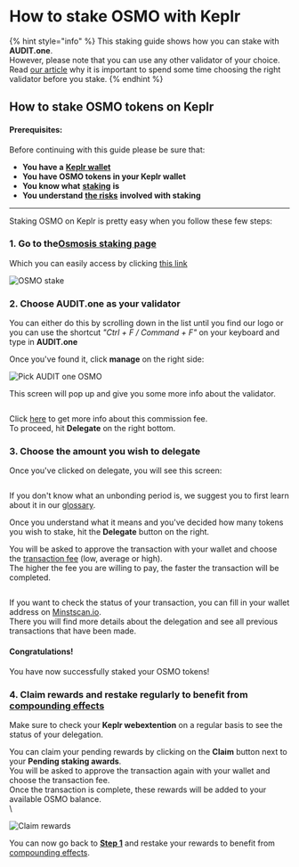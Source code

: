 # How to stake OSMO with Keplr

{% hint style="info" %}
This staking guide shows how you can stake with **AUDIT.one**.\
However, please note that you can use any other validator of your choice.\
Read [our article](../../getting-started/importance\_of\_choosing\_the\_right\_validator.md) why it is important to spend some time choosing the right validator before you stake.
{% endhint %}

## How to stake OSMO tokens on Keplr&#x20;

#### Prerequisites:

Before continuing with this guide please be sure that:

* **You have a** [**Keplr wallet**](../../crypto-wallets/how\_to\_create\_a\_keplr\_wallet.md)
* **You have OSMO tokens in your Keplr wallet**
* **You know what** [**staking**](../../getting-started/what\_is\_staking.md) **is**
* **You understand** [**the risks**](../../getting-started/risks\_of\_staking.md) **involved with staking**

***

Staking OSMO on Keplr is pretty easy when you follow these few steps:

### **1. Go to the**[**Osmosis staking page**](https://wallet.keplr.app/#/osmosis/stake)

Which you can easily access by clicking [this link](https://wallet.keplr.app/#/osmosis/stake)

![OSMO stake](https://user-images.githubusercontent.com/95366163/148534451-109f3401-ef97-4727-b736-540fa6f5698e.png)

### **2. Choose AUDIT.one as your validator**

You can either do this by scrolling down in the list until you find our logo or you can use the shortcut _"Ctrl + F / Command + F"_ on your keyboard and type in **AUDIT.one**

Once you've found it, click **manage** on the right side:

![Pick AUDIT one OSMO](https://user-images.githubusercontent.com/95366163/159654273-f0d91f2d-3888-4611-8ff2-2210bfaab343.png)

This screen will pop up and give you some more info about the validator.

<figure><img src="https://user-images.githubusercontent.com/95366163/159654344-ebb9d66e-0be6-473d-be87-613e3c684280.png" alt=""><figcaption></figcaption></figure>

Click [here](../../glossary/validator\_fee.md) to get more info about this commission fee.\
To proceed, hit **Delegate** on the right bottom.

### **3. Choose the amount you wish to delegate**

Once you've clicked on delegate, you will see this screen:

<figure><img src="https://user-images.githubusercontent.com/95366163/159654671-b5999508-298e-4e38-9dfb-c78ee25f2e2d.png" alt=""><figcaption></figcaption></figure>

If you don't know what an unbonding period is, we suggest you to first learn about it in our [glossary](../../glossary/unbonding\_period.md).

Once you understand what it means and you've decided how many tokens you wish to stake, hit the **Delegate** button on the right.

You will be asked to approve the transaction with your wallet and choose the [transaction fee](../../glossary/transaction\_fees.md) (low, average or high).\
The higher the fee you are willing to pay, the faster the transaction will be completed.

<figure><img src="https://user-images.githubusercontent.com/95366163/148531482-68f51a1d-b520-47c1-a56e-0752bb0db0e9.png" alt=""><figcaption></figcaption></figure>

If you want to check the status of your transaction, you can fill in your wallet address on [Minstscan.io](https://www.mintscan.io/osmosis).\
There you will find more details about the delegation and see all previous transactions that have been made.

#### **Congratulations!**

You have now successfully staked your OSMO tokens!

### **4. Claim rewards and restake regularly to benefit from** [**compounding effects**](../../glossary/compounding\_interest.md)

Make sure to check your **Keplr webextention** on a regular basis to see the status of your delegation.

You can claim your pending rewards by clicking on the **Claim** button next to your **Pending staking awards**.\
You will be asked to approve the transaction again with your wallet and choose the transaction fee.\
Once the transaction is complete, these rewards will be added to your available OSMO balance.\
\


![Claim rewards](https://user-images.githubusercontent.com/95366163/148682458-581b3490-d45f-4da6-bdb6-fc383a8055aa.png)

You can now go back to [**Step 1**](how\_to\_stake\_osmo\_with\_keplr.md#step1) and restake your rewards to benefit from [compounding effects](../../glossary/compounding\_interest.md).
